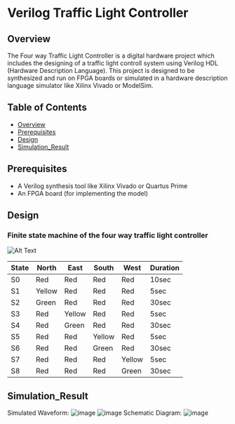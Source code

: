 
# Verilog Traffic Light Controller

## Overview

The Four way Traffic Light Controller is a digital hardware project which includes the designing of a traffic light controll system using Verilog HDL (Hardware Description Language). This project is designed to be synthesized and run on FPGA boards or simulated in a hardware description language simulator like Xilinx Vivado or ModelSim.

## Table of Contents
- [Overview](#overview)
- [Prerequisites](#prerequisites)
- [Design](#design)
- [Simulation_Result](#Simulation_Result)

## Prerequisites
- A Verilog synthesis tool like Xilinx Vivado or Quartus Prime
- An FPGA board (for implementing the model)
  
## Design
### Finite state machine of the four way traffic light controller
![Alt Text](https://drive.google.com/file/d/1v0WXy3l8fWEg0eke_XF6YO7KJVMAe3x1/view?usp=sharing)





| State | North | East | South | West | Duration |
|----------|----------|----------|----------|----------|----------|
| S0 | Red | Red | Red | Red | 10sec |
| S1 | Yellow | Red | Red | Red | 5sec |
| S2 | Green | Red | Red | Red | 30sec |
| S3 | Red | Yellow | Red | Red | 5sec |
| S4 | Red | Green | Red | Red | 30sec |
| S5 | Red | Red | Yellow | Red | 5sec |
| S6 | Red | Red | Green | Red | 30sec |
| S7 | Red | Red | Red | Yellow | 5sec |
| S8 | Red | Red | Red | Green | 30sec |






## Simulation_Result

Simulated Waveform:
![image](https://github.com/875keshav/Four_way_Traffic_Light_Controller/assets/126338618/16c6cbe3-ab43-4057-b22a-a01dbcb03d46)
![image](https://github.com/875keshav/Four_way_Traffic_Light_Controller/assets/126338618/9a1cc6e2-d5a2-4c0d-af1d-c8dcd4775875)
Schematic Diagram:
![image](https://github.com/875keshav/Four_way_Traffic_Light_Controller/assets/126338618/dc829a0b-8fac-4d2b-82f4-cd4ef7e4703b)
